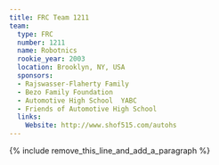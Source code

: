```yaml
---
title: FRC Team 1211
team:
  type: FRC
  number: 1211
  name: Robotnics
  rookie_year: 2003
  location: Brooklyn, NY, USA
  sponsors:
  - Rajswasser-Flaherty Family
  - Bezo Family Foundation
  - Automotive High School  YABC
  - Friends of Automotive High School
  links:
    Website: http://www.shof515.com/autohs
---
```


{% include remove_this_line_and_add_a_paragraph %}